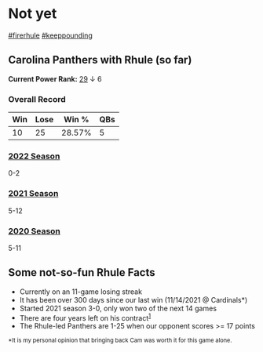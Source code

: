 # Not yet

[#firerhule](https://twitter.com/hashtag/firerhule)
[#keeppounding](https://twitter.com/hashtag/keeppounding)

## Carolina Panthers with Rhule (so far)

**Current Power Rank:** [29](https://www.nfl.com/news/nfl-power-rankings-week-2-2022-nfl-season) &darr; 6

### Overall Record

| Win | Lose | Win % | QBs |
|-----|------|-------|-----|
| 10 | 25 | 28.57% | 5 |

### [2022 Season](https://www.panthers.com/schedule/2022/)

0-2

### [2021 Season](https://www.panthers.com/schedule/2021/)

5-12

### [2020 Season](https://www.panthers.com/schedule/2020/)

5-11

## Some not-so-fun Rhule Facts

- Currently on an 11-game losing streak
- It has been over 300 days since our last win (11/14/2021 @ Cardinals*)
- Started 2021 season 3-0, only won two of the next 14 games
- There are four years left on his contract<sup>[1](https://www.si.com/nfl/2022/01/08/carolina-panthers-plan-to-keep-matt-rhule-for-2022-season)</sup>
- The Rhule-led Panthers are 1-25 when our opponent scores >= 17 points

<sub>*It is my personal opinion that bringing back Cam was worth it for this game alone.</sub>
